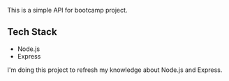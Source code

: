 This is a simple API for bootcamp project.

## Tech Stack

- Node.js
- Express

I'm doing this project to refresh my knowledge about Node.js and Express.
